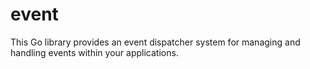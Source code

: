 # event
This Go library provides an event dispatcher system for managing and handling events within your applications.
